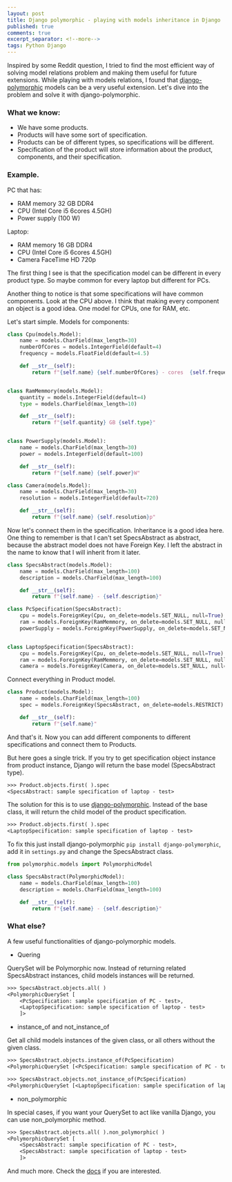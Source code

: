 ```yaml
---
layout: post
title: Django polymorphic - playing with models inheritance in Django
published: true
comments: true
excerpt_separator: <!--more-->
tags: Python Django
---
```


Inspired by some Reddit question, I tried to find the most efficient way of solving model relations problem and making them useful for future extensions. While playing with models relations, I found that [django-polymorphic](https://django-polymorphic.readthedocs.io/en/latest/) models can be a very useful extension. Let's dive into the problem and solve it with django-polymorphic.

<!--more-->

### What we know:

- We have some products.
- Products will have some sort of specification.
- Products can be of different types, so specifications will be different.
- Specification of the product will store information about the product, components, and their specification.

### Example.

PC that has:

- RAM memory 32 GB DDR4
- CPU (Intel Core i5 6cores 4.5GH)
- Power supply (100 W)

Laptop:

- RAM memory 16 GB DDR4
- CPU (Intel Core i5 6cores 4.5GH)
- Camera FaceTime HD 720p

The first thing I see is that the specification model can be different in every product type. So maybe common for every laptop but different for PCs.

Another thing to notice is that some specifications will have common components. Look at the CPU above. I think that making every component an object is a good idea. One model for CPUs, one for RAM, etc.

Let's start simple.
Models for components:

```python
class Cpu(models.Model):
    name = models.CharField(max_length=30)
    numberOfCores = models.IntegerField(default=4)
    frequency = models.FloatField(default=4.5)

    def __str__(self):
        return f"{self.name} {self.numberOfCores} - cores  {self.frequency}GH"


class RamMemmory(models.Model):
    quantity = models.IntegerField(default=4)
    type = models.CharField(max_length=10)

    def __str__(self):
        return f"{self.quantity} GB {self.type}"


class PowerSupply(models.Model):
    name = models.CharField(max_length=30)
    power = models.IntegerField(default=100)

    def __str__(self):
        return f"{self.name} {self.power}W"

class Camera(models.Model):
    name = models.CharField(max_length=30)
    resolution = models.IntegerField(default=720)

    def __str__(self):
        return f"{self.name} {self.resolution}p"

```

Now let's connect them in the specification. Inheritance is a good idea here. One thing to remember is that I can't set SpecsAbstract as abstract, because the abstract model does not have Foreign Key. I left the abstract in the name to know that I will inherit from it later.

```python
class SpecsAbstract(models.Model):
    name = models.CharField(max_length=100)
    description = models.CharField(max_length=100)

    def __str__(self):
        return f"{self.name} - {self.description}"

class PcSpecification(SpecsAbstract):
    cpu = models.ForeignKey(Cpu, on_delete=models.SET_NULL, null=True)
    ram = models.ForeignKey(RamMemmory, on_delete=models.SET_NULL, null=True)
    powerSupply = models.ForeignKey(PowerSupply, on_delete=models.SET_NULL, null=True)


class LaptopSpecification(SpecsAbstract):
    cpu = models.ForeignKey(Cpu, on_delete=models.SET_NULL, null=True)
    ram = models.ForeignKey(RamMemmory, on_delete=models.SET_NULL, null=True)
    camera = models.ForeignKey(Camera, on_delete=models.SET_NULL, null=True)
```

Connect everything in Product model.

```python
class Product(models.Model):
    name = models.CharField(max_length=100)
    spec = models.ForeignKey(SpecsAbstract, on_delete=models.RESTRICT)

    def __str__(self):
        return f"{self.name}"
```

And that's it. Now you can add different components to different specifications and connect them to Products.

But here goes a single trick. If you try to get specification object instance from product instance, Django will return the base model (SpecsAbstract type).

```txt
>>> Product.objects.first( ).spec
<SpecsAbstract: sample specification of laptop - test>
```

The solution for this is to use [django-polymorphic](https://django-polymorphic.readthedocs.io/en/latest/). Instead of the base class, it will return the child model of the product specification.

```txt
>>> Product.objects.first( ).spec
<LaptopSpecification: sample specification of laptop - test>
```

To fix this just install django-polymorphic `pip install django-polymorphic`, add it in `settings.py` and change the SpecsAbstract class.

```python
from polymorphic.models import PolymorphicModel

class SpecsAbstract(PolymorphicModel):
    name = models.CharField(max_length=100)
    description = models.CharField(max_length=100)

    def __str__(self):
        return f"{self.name} - {self.description}"
```

### What else?

A few useful functionalities of django-polymorphic models.

- Quering

QuerySet will be Polymorphic now. Instead of returning related SpecsAbstract instances, child models instances will be returned.

```txt
>>> SpecsAbstract.objects.all( )
<PolymorphicQuerySet [
    <PcSpecification: sample specification of PC - test>,
    <LaptopSpecification: sample specification of laptop - test>
    ]>
```

- instance_of and not_instance_of

Get all child models instances of the given class, or all others without the given class.

```txt
>>> SpecsAbstract.objects.instance_of(PcSpecification)
<PolymorphicQuerySet [<PcSpecification: sample specification of PC - test>]>

>>> SpecsAbstract.objects.not_instance_of(PcSpecification)
<PolymorphicQuerySet [<LaptopSpecification: sample specification of laptop - test>]>
```

- non_polymorphic

In special cases, if you want your QuerySet to act like vanilla Django, you can use non_polymorphic method.

```txt
>>> SpecsAbstract.objects.all( ).non_polymorphic( )
<PolymorphicQuerySet [
    <SpecsAbstract: sample specification of PC - test>,
    <SpecsAbstract: sample specification of laptop - test>
    ]>
```

And much more. Check the [docs](https://django-polymorphic.readthedocs.io/en/stable/advanced.html) if you are interested.
